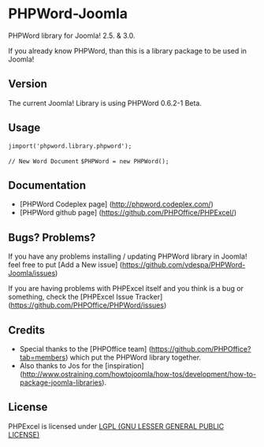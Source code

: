 PHPWord-Joomla
==============

PHPWord library for Joomla! 2.5. &amp; 3.0. 

If you already know PHPWord, than this is a library package to be used in Joomla!

Version
-------

The current Joomla! Library is using PHPWord 0.6.2-1 Beta.

Usage
-----

`jimport('phpword.library.phpword');`

`// New Word Document`
`$PHPWord = new PHPWord();`

Documentation
-------------

* [PHPWord Codeplex page] (http://phpword.codeplex.com/)
* [PHPWord github page] (https://github.com/PHPOffice/PHPExcel/)

Bugs? Problems?
---------------

If you have any problems installing / updating PHPWord library in Joomla! feel free to put [Add a New issue] (https://github.com/vdespa/PHPWord-Joomla/issues)

If you are having problems with PHPExcel itself and you think is a bug or something, check the [PHPExcel Issue Tracker] (https://github.com/PHPOffice/PHPWord/issues)

Credits
-------

* Special thanks to the [PHPOffice team] (https://github.com/PHPOffice?tab=members) which put the PHPWord library together.
* Also thanks to Jos for the [inspiration] (http://www.ostraining.com/howtojoomla/how-tos/development/how-to-package-joomla-libraries).


License
-------
PHPExcel is licensed under [LGPL (GNU LESSER GENERAL PUBLIC LICENSE)](https://github.com/PHPOffice/PHPExcel/blob/master/license.md)

